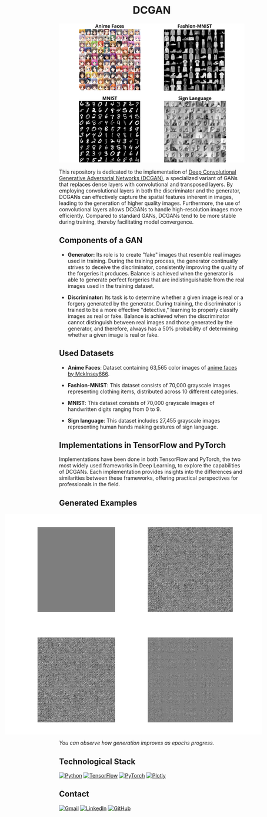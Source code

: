 # <h1 align="center">**DCGAN**</h1>

<p align="center">
<img src="images/image_readme.png"> 
</p>

This repository is dedicated to the implementation of [Deep Convolutional Generative Adversarial Networks (DCGAN)](https://arxiv.org/pdf/1511.06434.pdf), a specialized variant of GANs that replaces dense layers with convolutional and transposed layers. By employing convolutional layers in both the discriminator and the generator, DCGANs can effectively capture the spatial features inherent in images, leading to the generation of higher quality images. Furthermore, the use of convolutional layers allows DCGANs to handle high-resolution images more efficiently. Compared to standard GANs, DCGANs tend to be more stable during training, thereby facilitating model convergence.

## **Components of a GAN**

- **Generator:** Its role is to create "fake" images that resemble real images used in training. During the training process, the generator continually strives to deceive the discriminator, consistently improving the quality of the forgeries it produces. Balance is achieved when the generator is able to generate perfect forgeries that are indistinguishable from the real images used in the training dataset.

- **Discriminator:** Its task is to determine whether a given image is real or a forgery generated by the generator. During training, the discriminator is trained to be a more effective "detective," learning to properly classify images as real or fake. Balance is achieved when the discriminator cannot distinguish between real images and those generated by the generator, and therefore, always has a 50% probability of determining whether a given image is real or fake.

## **Used Datasets**

- **Anime Faces**: Dataset containing 63,565 color images of [anime faces by MckInsey666](https://github.com/bchao1/Anime-Face-Dataset).

- **Fashion-MNIST**: This dataset consists of 70,000 grayscale images representing clothing items, distributed across 10 different categories.

- **MNIST**: This dataset consists of 70,000 grayscale images of handwritten digits ranging from 0 to 9.

- **Sign language**: This dataset includes 27,455 grayscale images representing human hands making gestures of sign language.

## **Implementations in TensorFlow and PyTorch**
Implementations have been done in both TensorFlow and PyTorch, the two most widely used frameworks in Deep Learning, to explore the capabilities of DCGANs. Each implementation provides insights into the differences and similarities between these frameworks, offering practical perspectives for professionals in the field.

## **Generated Examples**

<div style="display: flex; justify-content: center;">
    <div style="display: flex; justify-content: center; max-width: 800px;">
        <img src="images/anime_faces_dcgan/anime_faces_dcgan.gif" style="width: 400px; margin-left: -100px;">
        <img src="images/fashion_mnist_dcgan/fashion_mnist_dcgan.gif" style="width: 400px; margin-left: -100px;">
    </div>
</div>

<div style="display: flex; justify-content: center;">
    <div style="display: flex; justify-content: center; max-width: 800px;">
        <img src="images/mnist_dcgan/mnist_dcgan.gif" style="width: 400px; margin-left: -100px;">
        <img src="images/sign_language_dcgan/sign_language_dcgan.gif" style="width: 400px; margin-left: -100px;">
    </div>
</div>

*You can observe how generation improves as epochs progress.*

## **Technological Stack**
[![Python](https://img.shields.io/badge/Python-3776AB?style=for-the-badge&logo=python&logoColor=white&labelColor=101010)](https://docs.python.org/3/) 
[![TensorFlow](https://img.shields.io/badge/TensorFlow-FF6F00?style=for-the-badge&logo=tensorflow&logoColor=white&labelColor=101010)](https://www.tensorflow.org/api_docs)
[![PyTorch](https://img.shields.io/badge/PyTorch-EE4C2C?style=for-the-badge&logo=pytorch&logoColor=white&labelColor=101010)](https://pytorch.org/docs/stable/index.html)
[![Plotly](https://img.shields.io/badge/Plotly-3F4F75?style=for-the-badge&logo=plotly&logoColor=white&labelColor=101010)](https://plotly.com/)

## **Contact**
[![Gmail](https://img.shields.io/badge/Gmail-D14836?style=for-the-badge&logo=gmail&logoColor=white&labelColor=101010)](mailto:jerson.gimenesbeltran@gmail.com)
[![LinkedIn](https://img.shields.io/badge/LinkedIn-0077B5?style=for-the-badge&logo=linkedin&logoColor=white&labelColor=101010)](https://www.linkedin.com/in/jerson-gimenes-beltran/)
[![GitHub](https://img.shields.io/badge/GitHub-181717?style=for-the-badge&logo=github&logoColor=white&labelColor=101010)](https://github.com/JersonGB22/)

